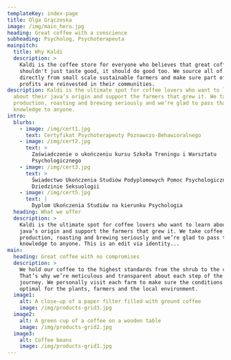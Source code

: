 ```yaml
---
templateKey: index-page
title: Olga Grączeska
image: /img/main_hero.jpg
heading: Great coffee with a conscience
subheading: Psycholog, Psychoterapeuta
mainpitch:
  title: Why Kaldi
  description: >
    Kaldi is the coffee store for everyone who believes that great coffee
    shouldn't just taste good, it should do good too. We source all of our beans
    directly from small scale sustainable farmers and make sure part of the
    profits are reinvested in their communities.
description: Kaldi is the ultimate spot for coffee lovers who want to learn
  about their java’s origin and support the farmers that grew it. We take coffee
  production, roasting and brewing seriously and we’re glad to pass that
  knowledge to anyone.
intro:
  blurbs:
    - image: /img/cert1.jpg
      text: Certyfikat Psychoterapeuty Poznawczo-Behawioralnego
    - image: /img/cert2.jpg
      text: >
        Zaświadczenie o ukończeniu kursu Szkoła Treningu i Warsztatu
        Psychologicznego
    - image: /img/cert3.jpg
      text: >
        Świadectwo Ukończenia Studiów Podyplomowych Pomoc Psychologiczna w
        Dziedzinie Seksuologii
    - image: /img/cert5.jpg
      text: |
        Dyplom Ukończenia Studiów na kierunku Psychologia
  heading: What we offer
  description: >
    Kaldi is the ultimate spot for coffee lovers who want to learn about their
    java’s origin and support the farmers that grew it. We take coffee
    production, roasting and brewing seriously and we’re glad to pass that
    knowledge to anyone. This is an edit via identity...
main:
  heading: Great coffee with no compromises
  description: >
    We hold our coffee to the highest standards from the shrub to the cup.
    That’s why we’re meticulous and transparent about each step of the coffee’s
    journey. We personally visit each farm to make sure the conditions are
    optimal for the plants, farmers and the local environment.
  image1:
    alt: A close-up of a paper filter filled with ground coffee
    image: /img/products-grid3.jpg
  image2:
    alt: A green cup of a coffee on a wooden table
    image: /img/products-grid2.jpg
  image3:
    alt: Coffee beans
    image: /img/products-grid1.jpg
---
```


